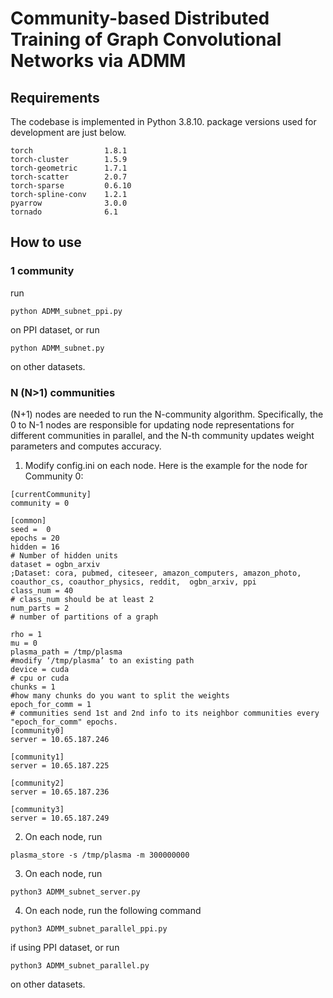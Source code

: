 # Community-based Distributed Training of Graph Convolutional Networks via ADMM

## Requirements
The codebase is implemented in Python 3.8.10. package versions used for development are just below.
```
torch                1.8.1
torch-cluster        1.5.9
torch-geometric      1.7.1
torch-scatter        2.0.7
torch-sparse         0.6.10
torch-spline-conv    1.2.1
pyarrow              3.0.0
tornado              6.1
```

## How to use
### 1 community
 run
```
python ADMM_subnet_ppi.py
```
on PPI dataset, or run 
```
python ADMM_subnet.py
```
on other datasets.

### N (N>1) communities
 (N+1) nodes are needed to run the N-community algorithm. Specifically, the 0 to N-1 nodes are responsible for updating node representations for different communities in parallel, and the N-th community updates weight parameters and computes accuracy.
 1.  Modify config.ini on each node. Here is the example for the node for Community 0:
 
```
[currentCommunity]
community = 0

[common]
seed =  0
epochs = 20 
hidden = 16
# Number of hidden units
dataset = ogbn_arxiv
;Dataset: cora, pubmed, citeseer, amazon_computers, amazon_photo, coauthor_cs, coauthor_physics, reddit,  ogbn_arxiv, ppi
class_num = 40
# class_num should be at least 2
num_parts = 2
# number of partitions of a graph

rho = 1
mu = 0
plasma_path = /tmp/plasma
#modify ‘/tmp/plasma’ to an existing path
device = cuda
# cpu or cuda
chunks = 1
#how many chunks do you want to split the weights
epoch_for_comm = 1
# communities send 1st and 2nd info to its neighbor communities every "epoch_for_comm" epochs.
[community0]
server = 10.65.187.246

[community1]
server = 10.65.187.225

[community2]
server = 10.65.187.236

[community3]
server = 10.65.187.249
```
2. On each node, run 
```
plasma_store -s /tmp/plasma -m 300000000
```
3. On each node, run 
```
python3 ADMM_subnet_server.py
```
4. On each node, run the following command
```
python3 ADMM_subnet_parallel_ppi.py
```
if using PPI dataset, or run
```
python3 ADMM_subnet_parallel.py
```
on other datasets.


